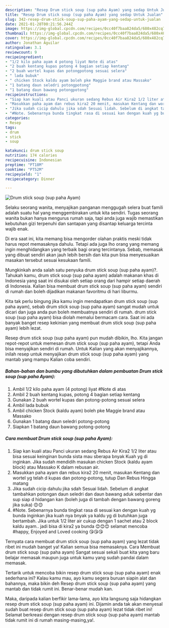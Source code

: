 ```yaml
---
description: "Resep Drum stick soup (sup paha Ayam) yang sedap Untuk Jualan"
title: "Resep Drum stick soup (sup paha Ayam) yang sedap Untuk Jualan"
slug: 342-resep-drum-stick-soup-sup-paha-ayam-yang-sedap-untuk-jualan
date: 2021-01-28T00:21:56.244Z
image: https://img-global.cpcdn.com/recipes/0cc40f7baa824da5/680x482cq70/drum-stick-soup-sup-paha-ayam-foto-resep-utama.jpg
thumbnail: https://img-global.cpcdn.com/recipes/0cc40f7baa824da5/680x482cq70/drum-stick-soup-sup-paha-ayam-foto-resep-utama.jpg
cover: https://img-global.cpcdn.com/recipes/0cc40f7baa824da5/680x482cq70/drum-stick-soup-sup-paha-ayam-foto-resep-utama.jpg
author: Jonathan Aguilar
ratingvalue: 3.1
reviewcount: 9
recipeingredient:
- "1/2 kilo paha ayam 4 potong liyat Note di atas"
- "2 buah kentang kupas potong 4 bagian setiap kentang"
- "2 buah wortel kupas dan potongpotong sesuai selera"
- " lada bubuk"
- " chicken Stock kaldu ayam boleh pke Maggie brand atau Massako"
- "1 batang daun seledri potongpotong"
- "1 batang daun bawang potongpotong"
recipeinstructions:
- "Siap kan kuali atau Panci ukuran sedang Rebus Air Kira2 1/2 liter atau bisa sesuai keinginan bunda sista mau sberapa bnyak Kuah yg di inginkan. Jika sudah mendidih masukan chicken Stock (kaldu ayam block) atau Massako K dalam rebusan air."
- "Masukkan paha ayam dan rebus kira2 20 menit, masukan Kentang dan wortel yg telah d kupas dan potong-potong, tutup Dan Rebus Hingga matang"
- "Jika sudah cicip dahulu jika sdah Sesuai lidah. Sebelum di angkat tambahkan potongan daun seledri dan daun bawang aduk sebentar dan sup siap d hidangan kan (boleh juga di tambah dengan bawang goreng jika suka) 😊😊"
- "#Note. Sebenarnya bunda tingkat rasa di sesuai kan dengan kuah yg bunda inginkan jika kuah nya bnyak ya kaldu yg di butuhkan juga bertambah. Jika untuk 1/2 liter air cukup dengan 1 sachet atau 2 block kaldu ayam.. jadi bisa di kira2 ya bunda 😊😊😊 selamat mencoba #happy, Enjoyed and Loved cooking 😘😘😘"
categories:
- Resep
tags:
- drum
- stick
- soup

katakunci: drum stick soup 
nutrition: 174 calories
recipecuisine: Indonesian
preptime: "PT18M"
cooktime: "PT52M"
recipeyield: "1"
recipecategory: Dinner

---
```



![Drum stick soup (sup paha Ayam)](https://img-global.cpcdn.com/recipes/0cc40f7baa824da5/680x482cq70/drum-stick-soup-sup-paha-ayam-foto-resep-utama.jpg)

Selaku seorang wanita, menyajikan panganan menggugah selera buat famili adalah suatu hal yang menggembirakan untuk kita sendiri. Tugas seorang  wanita bukan hanya mengurus rumah saja, tapi anda juga wajib memastikan kebutuhan gizi terpenuhi dan santapan yang disantap keluarga tercinta wajib enak.

Di era  saat ini, kita memang bisa mengorder olahan praktis meski tidak harus repot memasaknya dahulu. Tetapi ada juga lho orang yang memang ingin menghidangkan yang terbaik bagi orang tercintanya. Sebab, memasak yang dibuat sendiri akan jauh lebih bersih dan kita pun bisa menyesuaikan masakan tersebut sesuai kesukaan famili. 



Mungkinkah anda salah satu penyuka drum stick soup (sup paha ayam)?. Tahukah kamu, drum stick soup (sup paha ayam) adalah makanan khas di Indonesia yang saat ini disukai oleh setiap orang dari hampir setiap daerah di Indonesia. Kalian bisa membuat drum stick soup (sup paha ayam) sendiri di rumah dan boleh dijadikan makanan favoritmu di hari liburmu.

Kita tak perlu bingung jika kamu ingin mendapatkan drum stick soup (sup paha ayam), sebab drum stick soup (sup paha ayam) sangat mudah untuk dicari dan juga anda pun boleh membuatnya sendiri di rumah. drum stick soup (sup paha ayam) bisa diolah memalui bermacam cara. Saat ini ada banyak banget resep kekinian yang membuat drum stick soup (sup paha ayam) lebih lezat.

Resep drum stick soup (sup paha ayam) pun mudah dibikin, lho. Kita jangan repot-repot untuk memesan drum stick soup (sup paha ayam), tetapi Anda bisa menyajikan sendiri di rumah. Untuk Kalian yang akan menyajikannya, inilah resep untuk menyajikan drum stick soup (sup paha ayam) yang mantab yang mampu Kalian coba sendiri.

<!--inarticleads1-->

##### Bahan-bahan dan bumbu yang dibutuhkan dalam pembuatan Drum stick soup (sup paha Ayam):

1. Ambil 1/2 kilo paha ayam (4 potong) liyat #Note di atas
1. Ambil 2 buah kentang kupas, potong 4 bagian setiap kentang
1. Gunakan 2 buah wortel kupas dan potong-potong sesuai selera
1. Ambil  lada bubuk
1. Ambil  chicken Stock (kaldu ayam) boleh pke Maggie brand atau Massako
1. Gunakan 1 batang daun seledri potong-potong
1. Siapkan 1 batang daun bawang potong-potong




<!--inarticleads2-->

##### Cara membuat Drum stick soup (sup paha Ayam):

1. Siap kan kuali atau Panci ukuran sedang Rebus Air Kira2 1/2 liter atau bisa sesuai keinginan bunda sista mau sberapa bnyak Kuah yg di inginkan. Jika sudah mendidih masukan chicken Stock (kaldu ayam block) atau Massako K dalam rebusan air.
1. Masukkan paha ayam dan rebus kira2 20 menit, masukan Kentang dan wortel yg telah d kupas dan potong-potong, tutup Dan Rebus Hingga matang
1. Jika sudah cicip dahulu jika sdah Sesuai lidah. Sebelum di angkat tambahkan potongan daun seledri dan daun bawang aduk sebentar dan sup siap d hidangan kan (boleh juga di tambah dengan bawang goreng jika suka) 😊😊
1. #Note. Sebenarnya bunda tingkat rasa di sesuai kan dengan kuah yg bunda inginkan jika kuah nya bnyak ya kaldu yg di butuhkan juga bertambah. Jika untuk 1/2 liter air cukup dengan 1 sachet atau 2 block kaldu ayam.. jadi bisa di kira2 ya bunda 😊😊😊 selamat mencoba #happy, Enjoyed and Loved cooking 😘😘😘




Ternyata cara membuat drum stick soup (sup paha ayam) yang lezat tidak ribet ini mudah banget ya! Kalian semua bisa memasaknya. Cara Membuat drum stick soup (sup paha ayam) Sangat sesuai sekali buat kita yang baru belajar memasak maupun juga untuk kamu yang sudah pandai dalam memasak.

Tertarik untuk mencoba bikin resep drum stick soup (sup paha ayam) enak sederhana ini? Kalau kamu mau, ayo kamu segera buruan siapin alat dan bahannya, maka bikin deh Resep drum stick soup (sup paha ayam) yang mantab dan tidak rumit ini. Benar-benar mudah kan. 

Maka, daripada kalian berfikir lama-lama, ayo kita langsung saja hidangkan resep drum stick soup (sup paha ayam) ini. Dijamin anda tak akan menyesal sudah buat resep drum stick soup (sup paha ayam) lezat tidak ribet ini! Selamat berkreasi dengan resep drum stick soup (sup paha ayam) mantab tidak rumit ini di rumah masing-masing,ya!.

